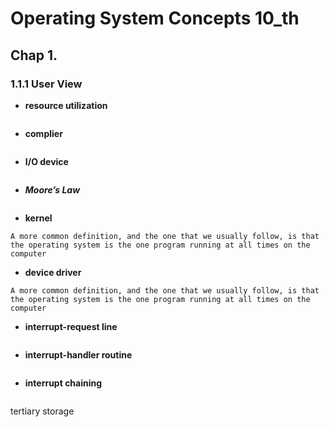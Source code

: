 # Operating System Concepts 10_th

## Chap 1.

### 1.1.1 User View
- **resource utilization** 
```
```
- **complier**
```
```
- **I/O device**
```
``` 
- **$\textit{Moore's Law}$**
```
```
- **kernel** 
```
A more common definition, and the one that we usually follow, is that the operating system is the one program running at all times on the computer
```
- **device driver**
```
A more common definition, and the one that we usually follow, is that the operating system is the one program running at all times on the computer
```

- **interrupt-request line**
```
```

- **interrupt-handler routine**
```
```

- **interrupt chaining**
```
```


tertiary storage
